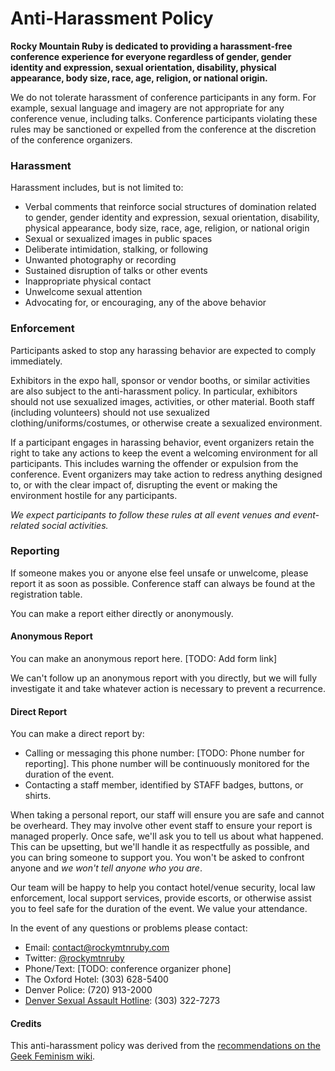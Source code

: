 # Anti-Harassment Policy

**Rocky Mountain Ruby is dedicated to providing a harassment-free conference experience for everyone regardless of gender, gender identity and expression, sexual orientation, disability, physical appearance, body size, race, age, religion, or national origin.**

We do not tolerate harassment of conference participants in any form. For example, sexual language and imagery are not appropriate for any conference venue, including talks. Conference participants violating these rules may be sanctioned or expelled from the conference at the discretion of the conference organizers.

### Harassment

Harassment includes, but is not limited to:

* Verbal comments that reinforce social structures of domination related to gender, gender identity and expression, sexual orientation, disability, physical appearance, body size, race, age, religion, or national origin
* Sexual or sexualized images in public spaces
* Deliberate intimidation, stalking, or following
* Unwanted photography or recording
* Sustained disruption of talks or other events
* Inappropriate physical contact
* Unwelcome sexual attention
* Advocating for, or encouraging, any of the above behavior

### Enforcement

Participants asked to stop any harassing behavior are expected to comply immediately.

Exhibitors in the expo hall, sponsor or vendor booths, or similar activities are also subject to the anti-harassment policy. In particular, exhibitors should not use sexualized images, activities, or other material. Booth staff (including volunteers) should not use sexualized clothing/uniforms/costumes, or otherwise create a sexualized environment.

If a participant engages in harassing behavior, event organizers retain the right to take any actions to keep the event a welcoming environment for all participants. This includes warning the offender or expulsion from the conference. Event organizers may take action to redress anything designed to, or with the clear impact of, disrupting the event or making the environment hostile for any participants.

*We expect participants to follow these rules at all event venues and event-related social activities.*

### Reporting

If someone makes you or anyone else feel unsafe or unwelcome, please report it as soon as possible. Conference staff can always be found at the registration table.

You can make a report either directly or anonymously.

#### Anonymous Report

You can make an anonymous report here. [TODO: Add form link]

We can't follow up an anonymous report with you directly, but we will fully investigate it and take whatever action is necessary to prevent a recurrence.

#### Direct Report

You can make a direct report by:

* Calling or messaging this phone number: [TODO: Phone number for reporting]. This phone number will be continuously monitored for the duration of the event.
* Contacting a staff member, identified by STAFF badges, buttons, or shirts.

When taking a personal report, our staff will ensure you are safe and cannot be overheard. They may involve other event staff to ensure your report is managed properly. Once safe, we'll ask you to tell us about what happened. This can be upsetting, but we'll handle it as respectfully as possible, and you can bring someone to support you. You won't be asked to confront anyone and *we won't tell anyone who you are*.

Our team will be happy to help you contact hotel/venue security, local law enforcement, local support services, provide escorts, or otherwise assist you to feel safe for the duration of the event. We value your attendance.

In the event of any questions or problems please contact:

* Email: contact@rockymtnruby.com
* Twitter: [@rockymtnruby](https://twitter.com/rockymtnruby)
* Phone/Text: [TODO: conference organizer phone]
* The Oxford Hotel: (303) 628-5400
* Denver Police: (720) 913-2000
* [Denver Sexual Assault Hotline](http://thebluebench.org/): (303) 322-7273

#### Credits

This anti-harassment policy was derived from the [recommendations on the Geek Feminism wiki](http://geekfeminism.wikia.com/wiki/Conference_anti-harassment/Policy).
